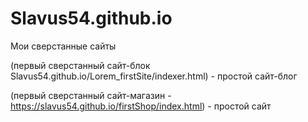 # Slavus54.github.io
Мои сверстанные сайты


(первый сверстанный сайт-блок Slavus54.github.io/Lorem_firstSite/indexer.html) - простой сайт-блог

(первый сверстанный сайт-магазин - https://slavus54.github.io/firstShop/index.html) - простой сайт 
